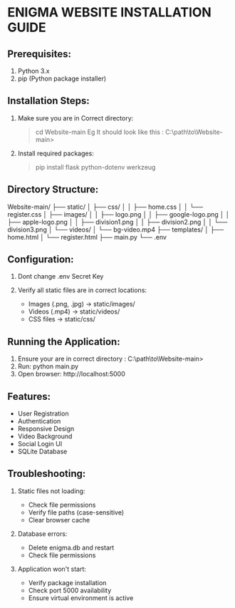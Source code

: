 ENIGMA WEBSITE INSTALLATION GUIDE
================================

Prerequisites:
-------------
1. Python 3.x
2. pip (Python package installer)

Installation Steps:
------------------
1. Make sure you are in Correct directory:
   >cd Website-main
   >Eg  It should look like this : C:\path\to\Website-main>

2. Install required packages:
   > pip install flask python-dotenv werkzeug

Directory Structure:
------------------
Website-main/
├── static/
│   ├── css/
│   │   ├── home.css
│   │   └── register.css
│   ├── images/
│   │   ├── logo.png
│   │   ├── google-logo.png
│   │   ├── apple-logo.png
│   │   ├── division1.png
│   │   ├── division2.png
│   │   └── division3.png
│   └── videos/
│       └── bg-video.mp4
├── templates/
│   ├── home.html
│   └── register.html
├── main.py
└── .env

Configuration:
-------------
1. Dont change .env Secret Key

2. Verify all static files are in correct locations:
   - Images (.png, .jpg) → static/images/
   - Videos (.mp4) → static/videos/
   - CSS files → static/css/

Running the Application:
----------------------
1. Ensure your are in correct directory : C:\path\to\Website-main>
2. Run: python main.py
3. Open browser: http://localhost:5000

Features:
---------
- User Registration
- Authentication
- Responsive Design
- Video Background
- Social Login UI
- SQLite Database

Troubleshooting:
---------------
1. Static files not loading:
   - Check file permissions
   - Verify file paths (case-sensitive)
   - Clear browser cache

2. Database errors:
   - Delete enigma.db and restart
   - Check file permissions

3. Application won't start:
   - Verify package installation
   - Check port 5000 availability
   - Ensure virtual environment is active

